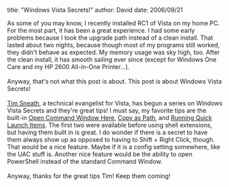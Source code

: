 
title: "Windows Vista Secrets!"
author: David
date: 2006/09/21

As some of you may know, I recently installed RC1 of Vista on my home PC. For the most part, it has been a great experience. I had some early problems because I took the upgrade path instead of a clean install. That lasted about two nights, because though most of my programs still worked, they didn't behave as expected. My memory usage was sky high, too. After the clean install, it has smooth sailing ever since (except for Windows One Care and my HP 2600 All-in-One Printer...). <br><br>Anyway, that's not what this post is about. This post is about Windows Vista Secrets!<br><br>[Tim Sneath](http://blogs.msdn.com/tims/), a technical evangelist for Vista, has begun a series on Windows Vista Secrets and they're great tips! I must say, my favorite tips are the built-in [Open Command Window Here](http://blogs.msdn.com/tims/archive/2006/09/18/761092.aspx), [Copy as Path](http://blogs.msdn.com/tims/archive/2006/09/18/761096.aspx), and [Running Quick Launch Items](http://blogs.msdn.com/tims/archive/2006/09/20/763946.aspx). The first two were available before using shell extensions, but having them built in is great. I do wonder if there is a secret to have them always show up as opposed to having to Shift + Right Click, though. That would be a nice feature. Maybe if it is a config setting somewhere, like the UAC stuff is. Another nice feature would be the ability to open PowerShell instead of the standard Command Window.<br><br>Anyway, thanks for the great tips Tim! Keep them coming!
<hints id="hah_hints"></hints>
